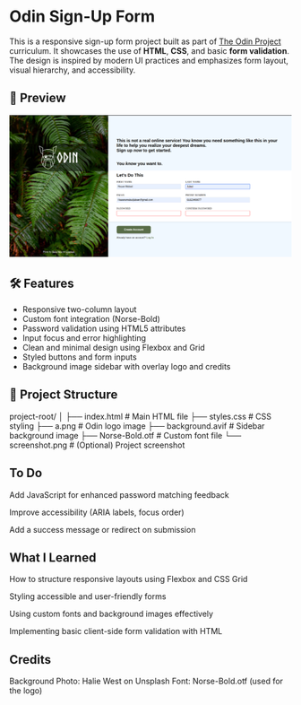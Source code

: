 # Odin Sign-Up Form

This is a responsive sign-up form project built as part of [The Odin Project](https://www.theodinproject.com/) curriculum. It showcases the use of **HTML**, **CSS**, and basic **form validation**. The design is inspired by modern UI practices and emphasizes form layout, visual hierarchy, and accessibility.

## 📸 Preview

 ![Project Preview](Preview(signupForm).png)

## 🛠 Features

- Responsive two-column layout
- Custom font integration (Norse-Bold)
- Password validation using HTML5 attributes
- Input focus and error highlighting
- Clean and minimal design using Flexbox and Grid
- Styled buttons and form inputs
- Background image sidebar with overlay logo and credits

## 📂 Project Structure

project-root/
│
├── index.html # Main HTML file
├── styles.css # CSS styling
├── a.png # Odin logo image
├── background.avif # Sidebar background image
├── Norse-Bold.otf # Custom font file
└── screenshot.png # (Optional) Project screenshot

## To Do
 Add JavaScript for enhanced password matching feedback

 Improve accessibility (ARIA labels, focus order)

 Add a success message or redirect on submission

## What I Learned
How to structure responsive layouts using Flexbox and CSS Grid

Styling accessible and user-friendly forms

Using custom fonts and background images effectively

Implementing basic client-side form validation with HTML

## Credits
Background Photo: Halie West on Unsplash
Font: Norse-Bold.otf (used for the logo)